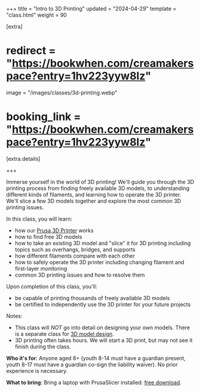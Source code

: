 +++
title = "Intro to 3D Printing"
updated = "2024-04-29"
template = "class.html"
weight = 90

[extra]
# redirect = "https://bookwhen.com/creamakerspace?entry=1hv223yyw8lz"
image = "/images/classes/3d-printing.webp"
# booking_link = "https://bookwhen.com/creamakerspace?entry=1hv223yyw8lz"

[extra.details]

+++

Immerse yourself in the world of 3D printing! We'll guide you through the 3D printing process from finding freely available 3D models, to understanding different kinds of filaments, and learning how to operate the 3D printer. We'll slice a few 3D models together and explore the most common 3D printing issues.

<!-- more -->

In this class, you will learn:
- how our [Prusa 3D Printer](/equipment/prusa-mini/) works
- how to find free 3D models
- how to take an existing 3D model and "slice" it for 3D printing including topics such as overhangs, bridges, and supports
- how different filaments compare with each other
- how to safely operate the 3D printer including changing filament and first-layer monitoring
- common 3D printing issues and how to resolve them

Upon completion of this class, you'll:
- be capable of printing thousands of freely available 3D models
- be certified to independently use the 3D printer for your future projects

Notes:
- This class will *NOT* go into detail on designing your own models. There is a separate class for [3D model design](3d-modeling).
- 3D printing often takes hours. We will start a 3D print, but may not see it finish during the class.

**Who it's for**: Anyone aged 8+ (youth 8-14 must have a guardian present, youth 8-17 must have a guardian co-sign the liability waiver). No prior experience is necessary.

**What to bring**: Bring a laptop with PrusaSlicer installed: [free download](https://www.prusa3d.com/page/prusaslicer_424/).
